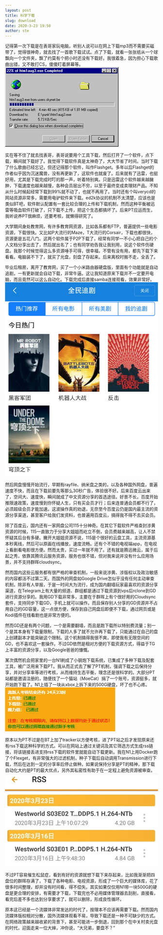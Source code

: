 ```yaml
---
layout: post
title: 科学下载
slug: download
date: 2020-3-23 19:50
author: ste
---
```


记得第一次下载是在表哥家玩电脑，听别人说可以在网上下载mp3而不需要买磁带了，觉得很神奇，就去找了一首歌下载试试。点了下载，就看一张张纸从一个球飘向一个文件夹，飘了约莫有个把小时还没有下载好。我很着急，因为担心下载歌曲出错，又不敢打CS，傻傻盯着屏幕等。
![第一次下载](./images/download.gif)

实在等不住了就去找表哥，表哥说要用个工具下载，然后打开了一个软件，点下载，瞬间就下载好了。我觉得下载软件真是太神奇了，大大节省了时间。当时下载了什么歌曲已经忘记，但还记得那个软件，叫作Flashget。多年以后Flashget的作者似乎因为沉迷魔兽，没有再更新了，这软件也就废了。后来就有了迅雷，也挺好用，尤其是下载完成时叮的那一声，听着特别爽。只是迅雷这个软件越来越臃肿，下载速度也越来越慢，各种会员层出不穷，以至于最终变成卖理财产品。不知从什么时候起经常下载到99%就不动了，也就不再用了。当时还有个叫verycd的网站资源非常多，需要用电驴软件来下载。ed2k协议的机制不太清楚，应该也是类似BT吧，软件默认配置有一套比较合理的上传和下载机制，然而这种平衡被迅雷等吸血软件打破了，只下载不上传，把这个生态都搞坏了。后来PT应运而生，我听说养PT很麻烦，还要考核，就懒得研究了。

大学期间身处教育网，有许多教育网资源，比如各系都有FTP，普遍提供一些电影资源，下载很快。又比如P大流行的Maze，T大流行的Corsair，下载也都很快，资源更是五花八门。这两个软件属于P2P下载了，经常有同学一不小心把自己的个人文档分享出去了，然后就出名了；也有同学劝告我让我别用，说这个软件伤硬盘。我那个时候觉得这么多资源唾手可得，很幸福，不管有没有用，都先下载下来看看。电脑装不下了，就买了光盘，刻盘了存起来。后来离校时搬不走，全丢了。

毕业后租房，离开了教育网，买了一个小米路由器硬盘版，里面有个功能就是自动追剧，一有更新就会自动下载，非常牛逼。这让我知道原来下载并不一定要开电脑，而且竟然可以这么自动化。下载完成后直接samba连接观看，效果非常好。
![自动追剧](./images/mi-dl.png)

然后网盘慢慢开始流行，早期有rayfile、纳米盘之类的，以及各种国外网盘，普遍速度不快，而且在下载前要先等那么30秒广告，体验很不好。后来百度云出来了，空间大、速度快，瞬间就成了中文资源分享的首选途径。好景不长，百度开始推限速政策，速度慢到你怀疑人生，只有买会员才行；后来连普通会员都不行了，必须超级会员才能加速。这波操作真的劝退，无奈至今百度云仍是国内最主流的资源分享渠道，甚至客户给我们发资料，也普遍用百度云，搞得我不得不去买会员。

除了百度云，国内还有一家网盘公司115十分神奇。在其它下载软件严格查封涉黄资源的时候，115一直致力于分享大姐姐而屹立不倒，会员费越来越高，让人不禁怀疑其后台有多硬。撇开大姐姐资源不说，115是个很好的云盘工具，主流资源基本秒离线，然后可以原画在线播放，速度流畅。还有个不错的电视端app，在电视上看剧看电影很方便。然而太贵，买过一年就不用了。还有就是腾迅微云，属于后起之秀，依靠其腾讯云服务资源，服务也很不错，但对我来说并没有什么应用场景，并不支持群晖cloudsync。

然而国内这些云服务都有很严格的审查机制，一般来说涉黄、涉版权以及政治敏感的内容都活不过第二天。而国外的网盘如Google Drive怎似乎没有任何主动审查机制，除非有人举报，于是一时间大为流行，成为国内翻墙玩家最喜欢的资源分享渠道，在Telegram上有大量的频道、群组都是通过下载资源到vps后rclone到GD进行资源分享的。我用GD下载非常多，主要在于群晖上有个很好用的Cloudsync套件，支持同步下载GD，手机上就可以操作。而且保存别人分享的GD资源并不占用自己的GD容量，这一点很方便，保存到自己网盘后即便不下载，通过网页或是Kodi插件在线看剧也是非常方便的。

然而GD还是有两个问题，一个是需要翻墙，而且是跑下载所以特别费流量；别一个是其本身有下载量限制，下载的人多了就不允许再下载了，只能通过在自己的盘上创建副本才能突破这个限制。这个机制搞得我很不爽，即使我有无限空间的GD，也不喜欢这一套操作。不过GD依然是相对方便的下载资源方式，得益于TG上丰富的资源分享，以及Google爸爸的慷慨。

某次偶然机会把家里的一台N1刷成了小钢炮下载系统，已集成了多种下载及配套工具，被广泛用来下载PT。我从而正式去了解了PT机制，强调下载之后保持分享，并对分享率等进行考核，从而维持生态平衡，理念还是很科学的。大部分PT站都是邀请注册的，随便找了一个猫站（MoeCat）捐了一个账号，资源挺多，就开始跑下载了。N1上插了一块从xbox上拆下来的500G硬盘，坏了也不心疼。
![考核](./images/moecat.png)

原本以为PT不过是在BT上加了tracker以方便考核，进了PT站之后才发现原来还有rss下载这种科学的方式。可以在网站上通过关键词及其它筛选方式生成rss链接，将该链接丢进支持rss下载的软件里就能自动下载更新。我在N1上用Docker跑了个Flexget，有非常强大的过滤机制，种子下载后自动调用Transmission进行下载，然后在达到一定的分享率后停止做种。如果说保持分享是PT的精神，那下载自动化大约是PT的最大优点，另外其私密性有助于在一定程上避免资源被审查。
![订阅式追剧](./images/pt-rss.png)

不过PT容易催生松鼠症，看到有好的资源就想下载下来存起来，比如我渐渐把四盘位的群晖存满了，下载了各种电影、电视资源，形成了一个巨大的媒体库，花了很多时间整理，却并没有时间看，得不偿失。其实如果仅仅用N1带一块500G的硬盘是更合理的安排，有需要才下载，下载完也不必用媒体管理器去刮削，直接看，看完后差不多也达到分享要求了，就可以删除，形成良性循环。

原本这已经是一个流媒体非常发达的时代了，按理本不应该再需要下载。然而国内流媒体版权相对分散，国外流媒体观看不易，导致下载还是一种不可缺少的方式。在网络政策越来越收紧的背景下，甚至可能进一步倒退，回到那个在中关村卖光盘的时代，迎面走来一位大婶，冲你说，“大兄弟，要盘不？”